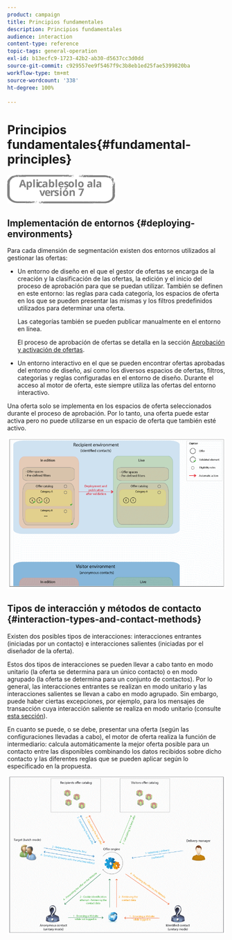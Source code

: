 ```yaml
---
product: campaign
title: Principios fundamentales
description: Principios fundamentales
audience: interaction
content-type: reference
topic-tags: general-operation
exl-id: b13ecfc9-1723-42b2-ab30-d5637cc3d0dd
source-git-commit: c929557ee9f5467f9c3b8eb1ed25fae5399820ba
workflow-type: tm+mt
source-wordcount: '338'
ht-degree: 100%

---
```


# Principios fundamentales{#fundamental-principles}

![](../../assets/v7-only.svg)

## Implementación de entornos {#deploying-environments}

Para cada dimensión de segmentación existen dos entornos utilizados al gestionar las ofertas:

* Un entorno de diseño en el que el gestor de ofertas se encarga de la creación y la clasificación de las ofertas, la edición y el inicio del proceso de aprobación para que se puedan utilizar. También se definen en este entorno: las reglas para cada categoría, los espacios de oferta en los que se pueden presentar las mismas y los filtros predefinidos utilizados para determinar una oferta.

   Las categorías también se pueden publicar manualmente en el entorno en línea.

   El proceso de aprobación de ofertas se detalla en la sección [Aprobación y activación de ofertas](../../interaction/using/approving-and-activating-an-offer.md).

* Un entorno interactivo en el que se pueden encontrar ofertas aprobadas del entorno de diseño, así como los diversos espacios de ofertas, filtros, categorías y reglas configuradas en el entorno de diseño. Durante el acceso al motor de oferta, este siempre utiliza las ofertas del entorno interactivo.

Una oferta solo se implementa en los espacios de oferta seleccionados durante el proceso de aprobación. Por lo tanto, una oferta puede estar activa pero no puede utilizarse en un espacio de oferta que también esté activo.

![](assets/architecture_interaction1.png)

## Tipos de interacción y métodos de contacto {#interaction-types-and-contact-methods}

Existen dos posibles tipos de interacciones: interacciones entrantes (iniciadas por un contacto) e interacciones salientes (iniciadas por el diseñador de la oferta).

Estos dos tipos de interacciones se pueden llevar a cabo tanto en modo unitario (la oferta se determina para un único contacto) o en modo agrupado (la oferta se determina para un conjunto de contactos). Por lo general, las interacciones entrantes se realizan en modo unitario y las interacciones salientes se llevan a cabo en modo agrupado. Sin embargo, puede haber ciertas excepciones, por ejemplo, para los mensajes de transacción cuya interacción saliente se realiza en modo unitario (consulte [esta sección](../../message-center/using/about-transactional-messaging.md)).

En cuanto se puede, o se debe, presentar una oferta (según las configuraciones llevadas a cabo), el motor de oferta realiza la función de intermediario: calcula automáticamente la mejor oferta posible para un contacto entre las disponibles combinando los datos recibidos sobre dicho contacto y las diferentes reglas que se pueden aplicar según lo especificado en la propuesta.

![](assets/architecture_interaction2.png)
